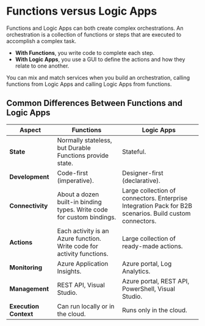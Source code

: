# Functions versus Logic Apps

Functions and Logic Apps can both create complex orchestrations. An orchestration is a collection of functions or steps that are executed to accomplish a complex task.

- **With Functions**, you write code to complete each step.
- **With Logic Apps**, you use a GUI to define the actions and how they relate to one another.

You can mix and match services when you build an orchestration, calling functions from Logic Apps and calling Logic Apps from functions.

## Common Differences Between Functions and Logic Apps

| Aspect               | Functions                                   | Logic Apps                                  |
|----------------------|--------------------------------------------|--------------------------------------------|
| **State**            | Normally stateless, but Durable Functions provide state. | Stateful.                                   |
| **Development**      | Code-first (imperative).                   | Designer-first (declarative).              |
| **Connectivity**     | About a dozen built-in binding types. Write code for custom bindings. | Large collection of connectors. Enterprise Integration Pack for B2B scenarios. Build custom connectors. |
| **Actions**          | Each activity is an Azure function. Write code for activity functions. | Large collection of ready-made actions.    |
| **Monitoring**       | Azure Application Insights.                | Azure portal, Log Analytics.               |
| **Management**       | REST API, Visual Studio.                   | Azure portal, REST API, PowerShell, Visual Studio. |
| **Execution Context** | Can run locally or in the cloud.           | Runs only in the cloud.                    |